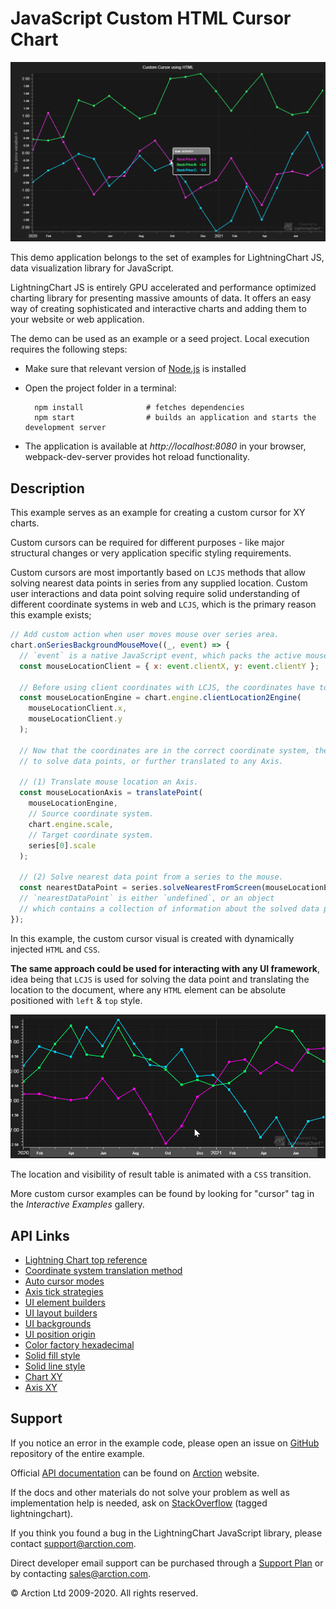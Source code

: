 # JavaScript Custom HTML Cursor Chart

![JavaScript Custom HTML Cursor Chart](CustomHTMLCursor.png)

This demo application belongs to the set of examples for LightningChart JS, data visualization library for JavaScript.

LightningChart JS is entirely GPU accelerated and performance optimized charting library for presenting massive amounts of data. It offers an easy way of creating sophisticated and interactive charts and adding them to your website or web application.

The demo can be used as an example or a seed project. Local execution requires the following steps:

- Make sure that relevant version of [Node.js](https://nodejs.org/en/download/) is installed
- Open the project folder in a terminal:

        npm install              # fetches dependencies
        npm start                # builds an application and starts the development server

- The application is available at *http://localhost:8080* in your browser, webpack-dev-server provides hot reload functionality.


## Description

This example serves as an example for creating a custom cursor for XY charts.

Custom cursors can be required for different purposes - like major structural changes or very application specific styling requirements.

Custom cursors are most importantly based on `LCJS` methods that allow solving nearest data points in series from any supplied location.
Custom user interactions and data point solving require solid understanding of different coordinate systems in web and `LCJS`, which is the primary reason this example exists;

```javascript
// Add custom action when user moves mouse over series area.
chart.onSeriesBackgroundMouseMove((_, event) => {
  // `event` is a native JavaScript event, which packs the active mouse location in `clientX` and `clientY` properties.
  const mouseLocationClient = { x: event.clientX, y: event.clientY };

  // Before using client coordinates with LCJS, the coordinates have to be translated relative to the LCJS engine.
  const mouseLocationEngine = chart.engine.clientLocation2Engine(
    mouseLocationClient.x,
    mouseLocationClient.y
  );

  // Now that the coordinates are in the correct coordinate system, they can be used
  // to solve data points, or further translated to any Axis.

  // (1) Translate mouse location an Axis.
  const mouseLocationAxis = translatePoint(
    mouseLocationEngine,
    // Source coordinate system.
    chart.engine.scale,
    // Target coordinate system.
    series[0].scale
  );

  // (2) Solve nearest data point from a series to the mouse.
  const nearestDataPoint = series.solveNearestFromScreen(mouseLocationEngine);
  // `nearestDataPoint` is either `undefined`, or an object 
  // which contains a collection of information about the solved data point.
});
```

In this example, the custom cursor visual is created with dynamically injected `HTML` and `CSS`.

**The same approach could be used for interacting with any UI framework**, idea being that `LCJS` is used for solving the data point and translating the location to the document, where any `HTML` element can be absolute positioned with `left` & `top` style.

![](./assets/cursor.gif)

The location and visibility of result table is animated with a `CSS` transition.

More custom cursor examples can be found by looking for "cursor" tag in the _Interactive Examples_ gallery.


## API Links

* [Lightning Chart top reference]
* [Coordinate system translation method]
* [Auto cursor modes]
* [Axis tick strategies]
* [UI element builders]
* [UI layout builders]
* [UI backgrounds]
* [UI position origin]
* [Color factory hexadecimal]
* [Solid fill style]
* [Solid line style]
* [Chart XY]
* [Axis XY]


## Support

If you notice an error in the example code, please open an issue on [GitHub][0] repository of the entire example.

Official [API documentation][1] can be found on [Arction][2] website.

If the docs and other materials do not solve your problem as well as implementation help is needed, ask on [StackOverflow][3] (tagged lightningchart).

If you think you found a bug in the LightningChart JavaScript library, please contact support@arction.com.

Direct developer email support can be purchased through a [Support Plan][4] or by contacting sales@arction.com.

[0]: https://github.com/Arction/
[1]: https://www.arction.com/lightningchart-js-api-documentation/
[2]: https://www.arction.com
[3]: https://stackoverflow.com/questions/tagged/lightningchart
[4]: https://www.arction.com/support-services/

© Arction Ltd 2009-2020. All rights reserved.


[Lightning Chart top reference]: https://www.arction.com/lightningchart-js-api-documentation/v3.0.1/interfaces/lightningchart.html
[Coordinate system translation method]: https://www.arction.com/lightningchart-js-api-documentation/v3.0.1/globals.html#translatepoint
[Auto cursor modes]: https://www.arction.com/lightningchart-js-api-documentation/v3.0.1/enums/autocursormodes.html
[Axis tick strategies]: https://www.arction.com/lightningchart-js-api-documentation/v3.0.1/globals.html#axistickstrategies
[UI element builders]: https://www.arction.com/lightningchart-js-api-documentation/v3.0.1/globals.html#uielementbuilders
[UI layout builders]: https://www.arction.com/lightningchart-js-api-documentation/v3.0.1/globals.html#uilayoutbuilders
[UI backgrounds]: https://www.arction.com/lightningchart-js-api-documentation/v3.0.1/globals.html#uibackgrounds
[UI position origin]: https://www.arction.com/lightningchart-js-api-documentation/v3.0.1/globals.html#uiorigins
[Color factory hexadecimal]: https://www.arction.com/lightningchart-js-api-documentation/v3.0.1/globals.html#colorhex
[Solid fill style]: https://www.arction.com/lightningchart-js-api-documentation/v3.0.1/classes/solidfill.html
[Solid line style]: https://www.arction.com/lightningchart-js-api-documentation/v3.0.1/classes/solidline.html
[Chart XY]: https://www.arction.com/lightningchart-js-api-documentation/v3.0.1/classes/chartxy.html
[Axis XY]: https://www.arction.com/lightningchart-js-api-documentation/v3.0.1/classes/axis.html

